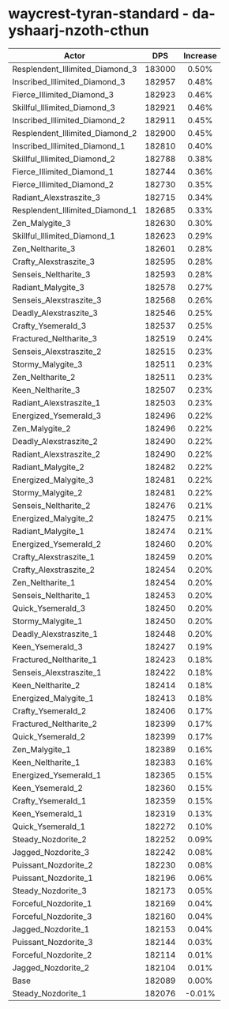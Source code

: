 # waycrest-tyran-standard - da-yshaarj-nzoth-cthun
| Actor | DPS | Increase |
|---|:---:|:---:|
|Resplendent_Illimited_Diamond_3|183000|0.50%|
|Inscribed_Illimited_Diamond_3|182957|0.48%|
|Fierce_Illimited_Diamond_3|182923|0.46%|
|Skillful_Illimited_Diamond_3|182921|0.46%|
|Inscribed_Illimited_Diamond_2|182911|0.45%|
|Resplendent_Illimited_Diamond_2|182900|0.45%|
|Inscribed_Illimited_Diamond_1|182810|0.40%|
|Skillful_Illimited_Diamond_2|182788|0.38%|
|Fierce_Illimited_Diamond_1|182744|0.36%|
|Fierce_Illimited_Diamond_2|182730|0.35%|
|Radiant_Alexstraszite_3|182715|0.34%|
|Resplendent_Illimited_Diamond_1|182685|0.33%|
|Zen_Malygite_3|182630|0.30%|
|Skillful_Illimited_Diamond_1|182623|0.29%|
|Zen_Neltharite_3|182601|0.28%|
|Crafty_Alexstraszite_3|182595|0.28%|
|Senseis_Neltharite_3|182593|0.28%|
|Radiant_Malygite_3|182578|0.27%|
|Senseis_Alexstraszite_3|182568|0.26%|
|Deadly_Alexstraszite_3|182546|0.25%|
|Crafty_Ysemerald_3|182537|0.25%|
|Fractured_Neltharite_3|182519|0.24%|
|Senseis_Alexstraszite_2|182515|0.23%|
|Stormy_Malygite_3|182511|0.23%|
|Zen_Neltharite_2|182511|0.23%|
|Keen_Neltharite_3|182507|0.23%|
|Radiant_Alexstraszite_1|182503|0.23%|
|Energized_Ysemerald_3|182496|0.22%|
|Zen_Malygite_2|182496|0.22%|
|Deadly_Alexstraszite_2|182490|0.22%|
|Radiant_Alexstraszite_2|182490|0.22%|
|Radiant_Malygite_2|182482|0.22%|
|Energized_Malygite_3|182481|0.22%|
|Stormy_Malygite_2|182481|0.22%|
|Senseis_Neltharite_2|182476|0.21%|
|Energized_Malygite_2|182475|0.21%|
|Radiant_Malygite_1|182474|0.21%|
|Energized_Ysemerald_2|182460|0.20%|
|Crafty_Alexstraszite_1|182459|0.20%|
|Crafty_Alexstraszite_2|182454|0.20%|
|Zen_Neltharite_1|182454|0.20%|
|Senseis_Neltharite_1|182453|0.20%|
|Quick_Ysemerald_3|182450|0.20%|
|Stormy_Malygite_1|182450|0.20%|
|Deadly_Alexstraszite_1|182448|0.20%|
|Keen_Ysemerald_3|182427|0.19%|
|Fractured_Neltharite_1|182423|0.18%|
|Senseis_Alexstraszite_1|182422|0.18%|
|Keen_Neltharite_2|182414|0.18%|
|Energized_Malygite_1|182413|0.18%|
|Crafty_Ysemerald_2|182406|0.17%|
|Fractured_Neltharite_2|182399|0.17%|
|Quick_Ysemerald_2|182399|0.17%|
|Zen_Malygite_1|182389|0.16%|
|Keen_Neltharite_1|182383|0.16%|
|Energized_Ysemerald_1|182365|0.15%|
|Keen_Ysemerald_2|182360|0.15%|
|Crafty_Ysemerald_1|182359|0.15%|
|Keen_Ysemerald_1|182319|0.13%|
|Quick_Ysemerald_1|182272|0.10%|
|Steady_Nozdorite_2|182252|0.09%|
|Jagged_Nozdorite_3|182242|0.08%|
|Puissant_Nozdorite_2|182230|0.08%|
|Puissant_Nozdorite_1|182196|0.06%|
|Steady_Nozdorite_3|182173|0.05%|
|Forceful_Nozdorite_1|182169|0.04%|
|Forceful_Nozdorite_3|182160|0.04%|
|Jagged_Nozdorite_1|182153|0.04%|
|Puissant_Nozdorite_3|182144|0.03%|
|Forceful_Nozdorite_2|182114|0.01%|
|Jagged_Nozdorite_2|182104|0.01%|
|Base|182089|0.00%|
|Steady_Nozdorite_1|182076|-0.01%|
